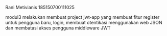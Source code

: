 Rani Metivianis
185150700111025

modul3 melakukan membuat project jwt-app yang membuat fitur register untuk pengguna baru, login, membuat otentikasi menggunakan web JSON dan membatasi akses pengguna middleware JWT
